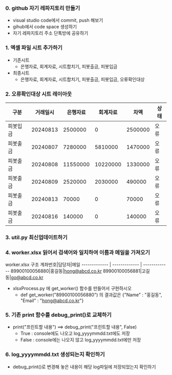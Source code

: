 ### 0. github 자기 레파지토리 만들기
 - visual studio code에서 commit, push 해보기
 - gihub에서 code space 생성하기
 - 자기 레파지토리 주소 단톡방에 공유하기
### 1. 엑셀 파일 시트 추가하기
 - 기존시트
     - 은행자료, 회계자료, 시트합치기, 피봇출금, 피봇입금
 - 최종시트
     - 은행자료, 회계자료, 시트합치기, 피봇출금, 피봇입금, 오류확인대상
### 2. 오류확인대상 시트 레이아웃
구분|거래일시|은행자료|회계자료|차액|상태
------------- | ------------- | ------------- | ------------- | ------------- | -------------
피봇입금|20240813|2500000|0|2500000|오류
피봇출금|20240807|7280000|5810000|1470000|오류
피봇출금|20240808|11550000|10220000|1330000|오류
피봇출금|20240809|2520000|2030000|490000|오류
피봇출금|20240813|70000|0|70000|오류
피봇출금|20240816|140000|0|140000|오류
### 3. util.py 최신업데이트하기
### 4. worker.xlsx 읽어서 검색어와 일치하여 이름과 메일을 가져오기
worker.xlsx 구조
계좌번호|담당자|메일
------------- | ------------- | -------------
89900100056880|홍길동|hong@abcd.co.kr
89900100056881|고길동|go@abcd.co.kr

 - xlsxProcess.py 에 get_worker() 함수를 만들어서 구현하시오
      - def get_worker("89900100056880") 의 결과값은 {"Name" : "홍길동", "Email" : "hong@abcd.co.kr"}
### 5. 기존 print 함수를 debug_print()로 교체하기
 - print("프린트할 내용") ==> debug_print("프린트할 내용", False)
      - True : console에도 나오고 log_yyyymmdd.txt에도 저장
      - False : console에는 나오지 않고 log_yyyymmdd.txt에만 저장
### 6. log_yyyymmdd.txt 생성되는지 확인하기
 - debug_print()로 변경해 놓은 내용이 해당 log파일에 저장되었는지 확인하기
